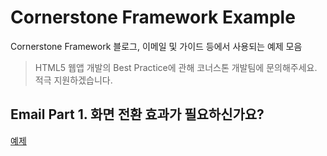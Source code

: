 # Cornerstone Framework Example

Cornerstone Framework 블로그, 이메일 및 가이드 등에서 사용되는 예제 모음

> HTML5 웹앱 개발의 Best Practice에 관해 코너스톤 개발팀에 문의해주세요. 적극 지원하겠습니다.

## Email Part 1. 화면 전환 효과가 필요하신가요?
[예제](email/part1/)

